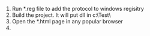 1. Run \*.reg  file to add  the protocol to windows regisitry
2. Build the project. It will put dll in c:\Test\
3. Open the \*.html page in any popular browser
4. 
